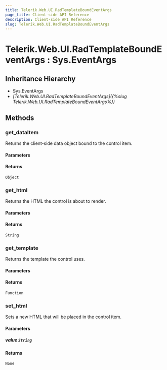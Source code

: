 ```yaml
---
title: Telerik.Web.UI.RadTemplateBoundEventArgs
page_title: Client-side API Reference
description: Client-side API Reference
slug: Telerik.Web.UI.RadTemplateBoundEventArgs
---
```


# Telerik.Web.UI.RadTemplateBoundEventArgs : Sys.EventArgs 

## Inheritance Hierarchy

* Sys.EventArgs
* *[Telerik.Web.UI.RadTemplateBoundEventArgs]({%slug Telerik.Web.UI.RadTemplateBoundEventArgs%})*

## Methods

###  get_dataItem

Returns the client-side data object bound to the control item. 

#### Parameters

#### Returns

`Object` 

###  get_html

Returns the HTML the control is about to render. 

#### Parameters

#### Returns

`String` 

###  get_template

Returns the template the control uses.

#### Parameters

#### Returns

`Function` 

###  set_html

Sets a new HTML that will be placed in the control item. 

#### Parameters

##### value `String`

#### Returns

`None` 


